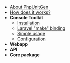 * [About PhpUnitGen](/)
* [How does it works?](/how-does-it-works.md)
* **Console Toolkit**
    * [Installation](/console-toolkit.md#installation)
    * [Laravel "make" binding](/console-toolkit.md#laravel-make-binding)
    * [Simple usage](/console-toolkit.md#simple-usage)
    * [Configuration](/console-toolkit.md#configuration)
* **Webapp**
* **API**
* **Core package**
